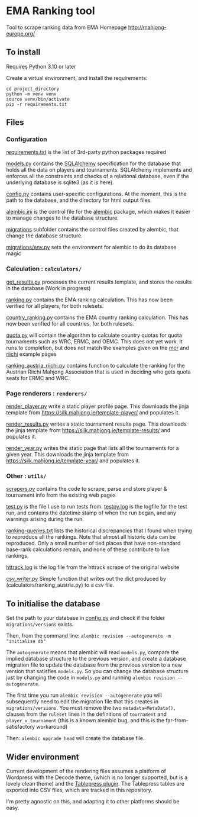 # EMA Ranking tool

Tool to scrape ranking data from EMA Homepage http://mahjong-europe.org/

## To install

Requires Python 3.10 or later

Create a virtual environment, and install the requirements:

```
cd project_directory
python -m venv venv
source venv/bin/activate
pip -r requirements.txt
```

## Files

### Configuration

[requirements.txt](requirements.txt) is the list of 3rd-party python packages
required

[models.py](models.py) contains the [SQLAlchemy](https://www.sqlalchemy.org/)
specification for the database that holds all the data on players and
tournaments. SQLAlchemy implements and enforces all the constraints
and checks of a relational database, even if the underlying
database is sqlite3 (as it is here).

[config.py](config.py) contains user-specific configurations. At the moment,
this is the path to the database, and the directory for html output files.

[alembic.ini](alembic.ini) is the control file for the
[alembic](https://pypi.org/project/alembic/) package, which makes it
easier to manage changes to the database structure.

[migrations](migrations) subfolder contains the control files created by
alembic, that change the database structure.

[migrations/env.py](migrations/env.py) sets the environment for alembic to do
its database magic

### Calculation : `calculators/`

[get_results.py](calculators/get_results.py) processes the current results template, and
stores the results in the database (Work in progress)

[ranking.py](calculators/ranking.py) contains the EMA ranking calculation. This has now
been verified for all players, for both rulesets.

[country_ranking.py](calculators/country_ranking.py) contains the EMA country ranking
calculation. This has now been verified for all countries, for both rulesets.

[quota.py](calculators/quota.py) will contain the algorithm to calculate country quotas
for quota tournaments such as WRC, ERMC, and OEMC. This does not yet work. It
runs to completion, but does not match the examples given on the
[mcr](https://silk.mahjong.ie/ranking/quotas_MCR.html)
and
[riichi](https://silk.mahjong.ie/ranking/quotas_RCR.html)
example pages

[ranking_austria_riichi.py](calculators/ranking_austria_riichi.py) contains function to calculate the
ranking for the Austrian Riichi Mahjong Association that is used in deciding who gets quota seats for
ERMC and WRC.


### Page renderers : `renderers/`

[render_player.py](renderers/render_player.py) write a static player profile
page. This downloads the jinja template from
https://silk.mahjong.ie/template-player/ and populates it.

[render_results.py](renderers/render_results.py) writes a static tournament results
page. This downloads the jinja template from
https://silk.mahjong.ie/template-results/ and populates it.

[render_year.py](renderers/render_year.py) writes the static page that lists all the
tournaments for a given year. This downloads the jinja template from
https://silk.mahjong.ie/template-year/ and populates it.

### Other : `utils/`

[scrapers.py](utils/scrapers.py) contains
the code to scrape, parse and store player & tournament info from the existing
web pages

[test.py](test.py) is the file I use to run tests from.
[testpy.log](testpy.log) is the logfile for
the test run, and contains the datetime stamp of when the run began, and any
warnings arising during the run.

[ranking-queries.txt](ranking-queries.txt) lists the historical discrepancies
that I found when trying to reproduce all the rankings.
Note that almost all historic data can be reproduced. Only a small number of
tied places that have non-standard
base-rank calculations remain, and none of these contribute to live rankings.

[httrack.log](httrack.log) is the log file from the httrack scrape of the
original website

[csv_writer.py](utils/csv_writer.py) Simple function that writes out the dict
produced by (calculators/ranking_austria.py) to a csv file.


## To initialise the database

Set the path to your database in [config.py](config.py) and check if the folder
`migrations/versions` exists.

Then, from the command line:
`alembic revision --autogenerate -m "initialise db"`

The `autogenerate` means that alembic will read `models.py`,
compare the implied database structure to the previous version, and create a
database migration file to update the database from the previous version to a
new version that satisfies `models.py`. So you can change the database
structure just by changing the code in `models.py` and running
`alembic revision --autogenerate`.

The first time you run `alembic revision --autogenerate` you will subsequently
need to edit the migration file that this creates in `migrations/versions`.
You must remove the two `metadata=MetaData(),` clauses from the `ruleset` lines
in the definitions of `tournament` and `player_x_tournament`
(this is a known alembic bug, and this is the far-from-satisfactory workaround)

Then:
`alembic upgrade head`
will create the database file.

## Wider environment

Current development of the rendering files assumes a platform of Wordpress with
the Decode theme, (which is no longer supported, but is a lovely clean theme)
and the [Tablepress plugin](https://wordpress.org/plugins/tablepress/). The
Tablepress tables are exported into CSV files, which are tracked in this
repository.

I'm pretty agnostic on this, and adapting it to other platforms should be easy.
